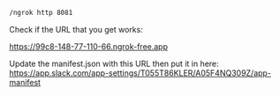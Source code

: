 
```bash
/ngrok http 8081
```

Check if the URL that you get works:

https://99c8-148-77-110-66.ngrok-free.app

Update the manifest.json with this URL then put it in here:
https://app.slack.com/app-settings/T055T86KLER/A05F4NQ309Z/app-manifest

